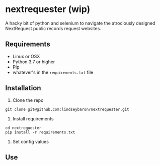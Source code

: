# nextrequester (wip)

A hacky bit of python and selenium to navigate the atrociously designed NextRequest public records request websites.

## Requirements
- Linux or OSX
- Python 3.7 or higher
- Pip
- whatever's in the `requirements.txt` file

## Installation

1. Clone the repo
  ```shell script
git clone git@github.com:lindseybaron/nextrequester.git
```
1. Install requirements
```shell script
cd nextrequester
pip install -r requirements.txt
```
1. Set config values 

## Use

